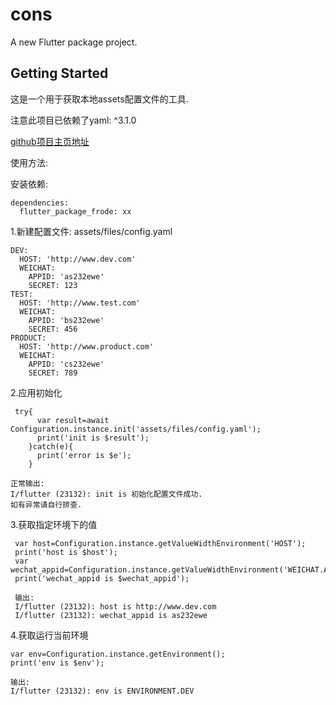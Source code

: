 # cons

A new Flutter package project.

## Getting Started

这是一个用于获取本地assets配置文件的工具.

注意此项目已依赖了yaml: ^3.1.0

[github项目主页地址](https://github.com/2628748861/configuration)

使用方法:

安装依赖:

```
dependencies:
  flutter_package_frode: xx
```


1.新建配置文件: assets/files/config.yaml
```
DEV:
  HOST: 'http://www.dev.com'
  WEICHAT:
    APPID: 'as232ewe'
    SECRET: 123
TEST:
  HOST: 'http://www.test.com'
  WEICHAT:
    APPID: 'bs232ewe'
    SECRET: 456
PRODUCT:
  HOST: 'http://www.product.com'
  WEICHAT:
    APPID: 'cs232ewe'
    SECRET: 789
```

    
2.应用初始化
    
```
 try{
      var result=await Configuration.instance.init('assets/files/config.yaml');
      print('init is $result');
    }catch(e){
      print('error is $e');
    }
    
正常输出:
I/flutter (23132): init is 初始化配置文件成功.
如有异常请自行排查.
```
3.获取指定环境下的值

```
 var host=Configuration.instance.getValueWidthEnvironment('HOST');
 print('host is $host');
 var wechat_appid=Configuration.instance.getValueWidthEnvironment('WEICHAT.APPID');
 print('wechat_appid is $wechat_appid');
 
 输出:
 I/flutter (23132): host is http://www.dev.com
 I/flutter (23132): wechat_appid is as232ewe

```
4.获取运行当前环境

```
var env=Configuration.instance.getEnvironment();
print('env is $env');

输出:
I/flutter (23132): env is ENVIRONMENT.DEV
```